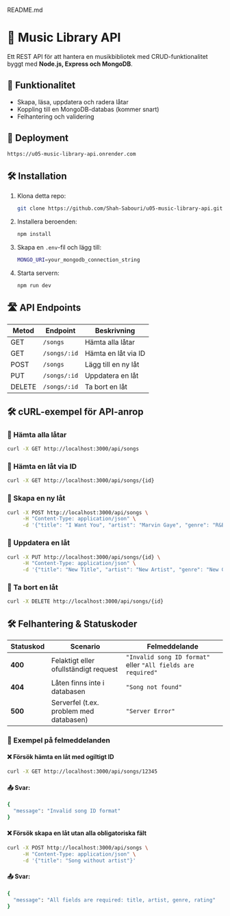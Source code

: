 README.md
# 🎵 Music Library API

Ett REST API för att hantera en musikbibliotek med CRUD-funktionalitet byggt med **Node.js, Express och MongoDB**.

## 🚀 Funktionalitet
- Skapa, läsa, uppdatera och radera låtar
- Koppling till en MongoDB-databas (kommer snart)
- Felhantering och validering

## 🚀 Deployment
```sh
https://u05-music-library-api.onrender.com
```

## 🛠️ Installation
1. Klona detta repo:
    ```sh
    git clone https://github.com/Shah-Sabouri/u05-music-library-api.git

2. Installera beroenden:
    ```sh
    npm install 

3. Skapa en `.env`-fil och lägg till:
    ```sh
    MONGO_URI=your_mongodb_connection_string

4. Starta servern:
    ```sh
    npm run dev

## 🛣️ API Endpoints

| Metod  | Endpoint      | Beskrivning            |
|--------|-------------|------------------------|
| GET    | `/songs`     | Hämta alla låtar       |
| GET    | `/songs/:id` | Hämta en låt via ID    |
| POST   | `/songs`     | Lägg till en ny låt    |
| PUT    | `/songs/:id` | Uppdatera en låt       |
| DELETE | `/songs/:id` | Ta bort en låt         |

## 🛠️ cURL-exempel för API-anrop

### 📌 Hämta alla låtar
```sh
curl -X GET http://localhost:3000/api/songs
```
### 📌 Hämta en låt via ID
```sh
curl -X GET http://localhost:3000/api/songs/{id}
```
### 📌 Skapa en ny låt
```sh
curl -X POST http://localhost:3000/api/songs \
     -H "Content-Type: application/json" \
     -d '{"title": "I Want You", "artist": "Marvin Gaye", "genre": "R&B", "rating": 5}'
```
### 📌 Uppdatera en låt
```sh
curl -X PUT http://localhost:3000/api/songs/{id} \
     -H "Content-Type: application/json" \
     -d '{"title": "New Title", "artist": "New Artist", "genre": "New Genre", "rating": 4}'
```
### 📌 Ta bort en låt
```sh
curl -X DELETE http://localhost:3000/api/songs/{id}
```

## 🛠️ Felhantering & Statuskoder

| Statuskod | Scenario | Felmeddelande |
|-----------|---------|---------------|
| **400** | Felaktigt eller ofullständigt request | `"Invalid song ID format"` eller `"All fields are required"` |
| **404** | Låten finns inte i databasen | `"Song not found"` |
| **500** | Serverfel (t.ex. problem med databasen) | `"Server Error"` |

### 📌 Exempel på felmeddelanden
#### ❌ Försök hämta en låt med ogiltigt ID
```sh
curl -X GET http://localhost:3000/api/songs/12345
```
#### 📤 Svar:
```sh
{
  "message": "Invalid song ID format"
}
```
#### ❌ Försök skapa en låt utan alla obligatoriska fält
```sh
curl -X POST http://localhost:3000/api/songs \
     -H "Content-Type: application/json" \
     -d '{"title": "Song without artist"}'
```
#### 📤 Svar:
```sh
{
  "message": "All fields are required: title, artist, genre, rating"
}
```
